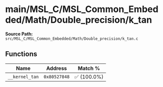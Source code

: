 # main/MSL_C/MSL_Common_Embedded/Math/Double_precision/k_tan

**Source Path:** `src/MSL_C/MSL_Common_Embedded/Math/Double_precision/k_tan.c`

## Functions

| Name | Address | Match % |
|------|---------|---------|
| `__kernel_tan` | `0x80527848` | :white_check_mark: (100.0%) |